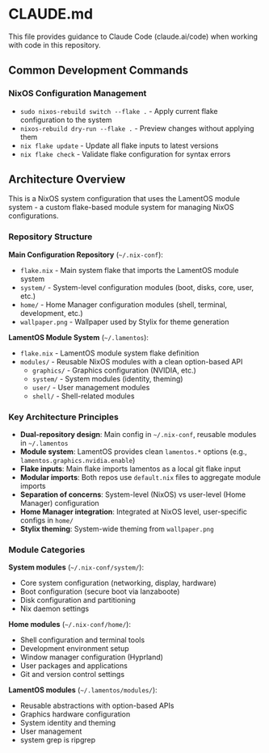 # CLAUDE.md

This file provides guidance to Claude Code (claude.ai/code) when working with code in this repository.

## Common Development Commands

### NixOS Configuration Management
- `sudo nixos-rebuild switch --flake .` - Apply current flake configuration to the system
- `nixos-rebuild dry-run --flake .` - Preview changes without applying them
- `nix flake update` - Update all flake inputs to latest versions
- `nix flake check` - Validate flake configuration for syntax errors

## Architecture Overview

This is a NixOS system configuration that uses the LamentOS module system - a custom flake-based module system for managing NixOS configurations.

### Repository Structure

**Main Configuration Repository** (`~/.nix-conf`):
- `flake.nix` - Main system flake that imports the LamentOS module system
- `system/` - System-level configuration modules (boot, disks, core, user, etc.)
- `home/` - Home Manager configuration modules (shell, terminal, development, etc.)
- `wallpaper.png` - Wallpaper used by Stylix for theme generation

**LamentOS Module System** (`~/.lamentos`):
- `flake.nix` - LamentOS module system flake definition
- `modules/` - Reusable NixOS modules with a clean option-based API
  - `graphics/` - Graphics configuration (NVIDIA, etc.)
  - `system/` - System modules (identity, theming)
  - `user/` - User management modules
  - `shell/` - Shell-related modules

### Key Architecture Principles

- **Dual-repository design**: Main config in `~/.nix-conf`, reusable modules in `~/.lamentos`
- **Module system**: LamentOS provides clean `lamentos.*` options (e.g., `lamentos.graphics.nvidia.enable`)
- **Flake inputs**: Main flake imports lamentos as a local git flake input
- **Modular imports**: Both repos use `default.nix` files to aggregate module imports
- **Separation of concerns**: System-level (NixOS) vs user-level (Home Manager) configuration
- **Home Manager integration**: Integrated at NixOS level, user-specific configs in `home/`
- **Stylix theming**: System-wide theming from `wallpaper.png`

### Module Categories

**System modules** (`~/.nix-conf/system/`):
- Core system configuration (networking, display, hardware)
- Boot configuration (secure boot via lanzaboote)
- Disk configuration and partitioning
- Nix daemon settings

**Home modules** (`~/.nix-conf/home/`):
- Shell configuration and terminal tools
- Development environment setup
- Window manager configuration (Hyprland)
- User packages and applications
- Git and version control settings

**LamentOS modules** (`~/.lamentos/modules/`):
- Reusable abstractions with option-based APIs
- Graphics hardware configuration
- System identity and theming
- User management
- system grep is ripgrep